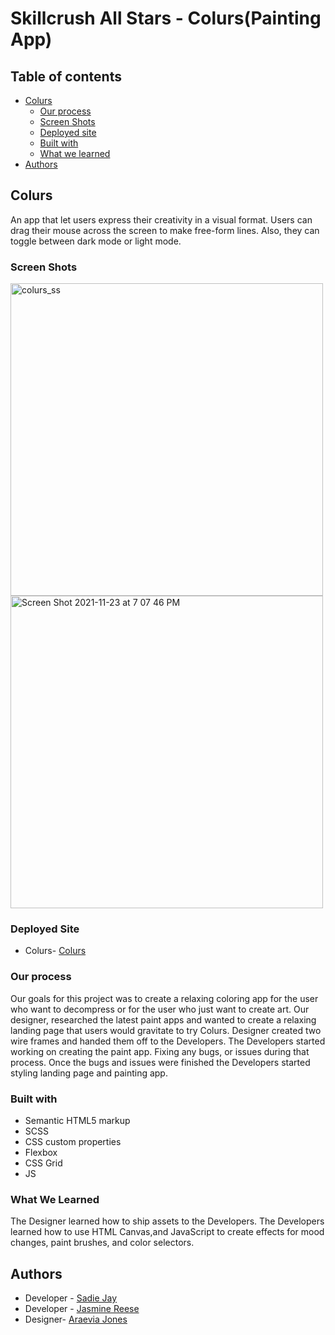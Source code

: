 # Skillcrush All Stars - Colurs(Painting App)

## Table of contents
- [Colurs](#colurs)
  - [Our process](#our-process)
  - [Screen Shots](#screen-shot)
  - [Deployed site](#deployed-site)
  - [Built with](#built-with)
  - [What we learned](#what-we-learned)
- [Authors](#authors)
  

## Colurs
An app that let users express their creativity in a visual format. Users can drag their mouse across the screen to make free-form lines. Also, they can toggle between dark mode or light mode.

### Screen Shots
<img width="500" alt="colurs_ss" src="https://user-images.githubusercontent.com/70559611/143163692-5ac7c839-be37-4f96-b2ad-6c7e90c2c2e2.png">

<img width="500" alt="Screen Shot 2021-11-23 at 7 07 46 PM" src="https://user-images.githubusercontent.com/70559611/143164534-0a8d02b9-0cc0-4faf-a0c8-3124f2ead0c6.png">

### Deployed Site
- Colurs- [Colurs](https://sadiejay.github.io/mintbean-coloring-app)


### Our process
Our goals for this project was to create a relaxing coloring app for the user who want to decompress or for the user who just want to create art. Our designer, researched the latest paint apps and wanted to create a relaxing  landing page that users would  gravitate to try Colurs. Designer created two wire frames and handed them off to the Developers. The Developers started working on creating the paint app. Fixing any bugs, or issues during that process. Once the bugs and issues were finished the Developers started styling landing page and painting app.

### Built with
- Semantic HTML5 markup
- SCSS
- CSS custom properties
- Flexbox
- CSS Grid
- JS

### What We Learned
The Designer learned how to ship assets to the Developers.  The Developers learned how to use HTML Canvas,and JavaScript to create effects for mood changes, paint brushes, and color selectors.

## Authors
- Developer - [Sadie Jay](https://github.com/sadiejay)
- Developer - [Jasmine Reese](https://jasdevelops.com)
- Designer- [Araevia Jones](https://linkedin.com/in/araevia-jones-87b559131)
